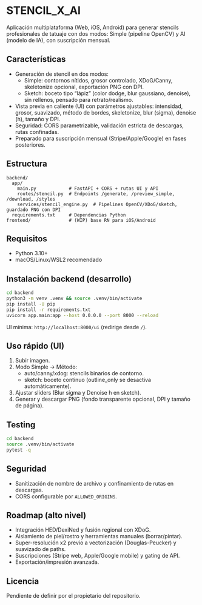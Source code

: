 # STENCIL_X_AI

Aplicación multiplataforma (Web, iOS, Android) para generar stencils profesionales de tatuaje con dos modos: Simple (pipeline OpenCV) y AI (modelo de IA), con suscripción mensual.

## Características
- Generación de stencil en dos modos:
  - Simple: contornos nítidos, grosor controlado, XDoG/Canny, skeletonize opcional, exportación PNG con DPI.
  - Sketch: boceto tipo “lápiz” (color dodge, blur gaussiano, denoise), sin rellenos, pensado para retrato/realismo.
- Vista previa en caliente (UI) con parámetros ajustables: intensidad, grosor, suavizado, método de bordes, skeletonize, blur (sigma), denoise (h), tamaño y DPI.
- Seguridad: CORS parametrizable, validación estricta de descargas, rutas confinadas.
- Preparado para suscripción mensual (Stripe/Apple/Google) en fases posteriores.

## Estructura
```
backend/
  app/
    main.py            # FastAPI + CORS + rutas UI y API
    routes/stencil.py  # Endpoints /generate, /preview_simple, /download, /styles
    services/stencil_engine.py  # Pipelines OpenCV/XDoG/sketch, guardado PNG con DPI
  requirements.txt     # Dependencias Python
frontend/              # (WIP) base RN para iOS/Android
```

## Requisitos
- Python 3.10+
- macOS/Linux/WSL2 recomendado

## Instalación backend (desarrollo)
```bash
cd backend
python3 -m venv .venv && source .venv/bin/activate
pip install -U pip
pip install -r requirements.txt
uvicorn app.main:app --host 0.0.0.0 --port 8000 --reload
```

UI mínima: `http://localhost:8000/ui` (redirige desde `/`).

## Uso rápido (UI)
1. Subir imagen.
2. Modo Simple → Método:
   - auto/canny/xdog: stencils binarios de contorno.
   - sketch: boceto continuo (outline_only se desactiva automáticamente).
3. Ajustar sliders (Blur sigma y Denoise h en sketch).
4. Generar y descargar PNG (fondo transparente opcional, DPI y tamaño de página).

## Testing
```bash
cd backend
source .venv/bin/activate
pytest -q
```

## Seguridad
- Sanitización de nombre de archivo y confinamiento de rutas en descargas.
- CORS configurable por `ALLOWED_ORIGINS`.

## Roadmap (alto nivel)
- Integración HED/DexiNed y fusión regional con XDoG.
- Aislamiento de piel/rostro y herramientas manuales (borrar/pintar).
- Super-resolución x2 previo a vectorización (Douglas-Peucker) y suavizado de paths.
- Suscripciones (Stripe web, Apple/Google mobile) y gating de API.
- Exportación/impresión avanzada.

## Licencia
Pendiente de definir por el propietario del repositorio.
